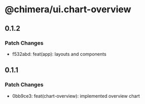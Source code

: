 # @chimera/ui.chart-overview

## 0.1.2

### Patch Changes

- f532abd: feat(app): layouts and components

## 0.1.1

### Patch Changes

- 0bb9ce3: feat(chart-overview): implemented overview chart
